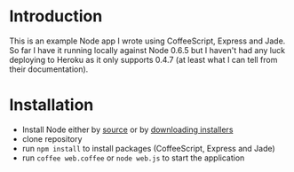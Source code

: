 # Introduction

This is an example Node app I wrote using CoffeeScript, Express and Jade. So far I have it running locally against Node 0.6.5 but I haven't had any luck deploying to Heroku as it only supports 0.4.7 (at least what I can tell from their documentation).

# Installation

- Install Node either by [source](http://increaseyourgeek.wordpress.com/2010/08/18/install-node-js-without-using-sudo/) or by [downloading installers](http://nodejs.org/#download)
- clone repository
- run ```npm install``` to install packages (CoffeeScript, Express and Jade)
- run ```coffee web.coffee``` or ```node web.js``` to start the application
